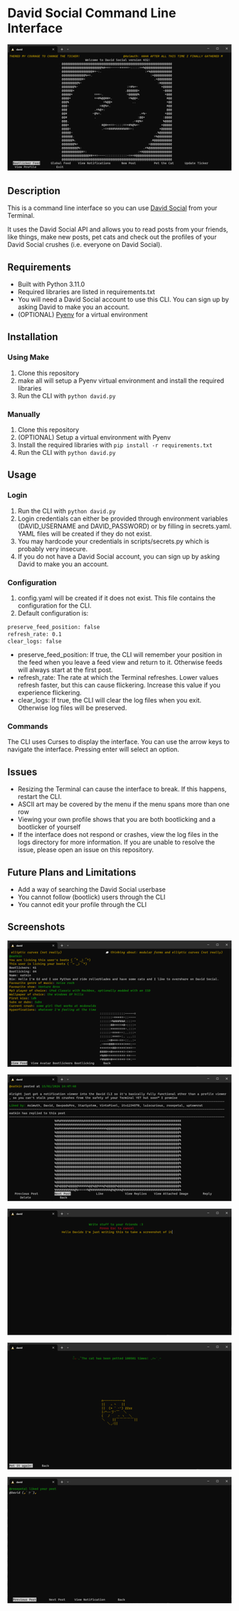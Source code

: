 # David Social Command Line Interface

![David Social CLI homepage](https://github.com/Eatkin/david-social-cli/blob/master/screens/david_home.png?raw=true)

## Description
This is a command line interface so you can use [David Social](https://www.davidsocial.com) from your Terminal.

It uses the David Social API and allows you to read posts from your friends, like things, make new posts, pet cats and check out the profiles of your David Social crushes (i.e. everyone on David Social).

## Requirements
* Built with Python 3.11.0
* Required libraries are listed in requirements.txt
* You will need a David Social account to use this CLI. You can sign up by asking David to make you an account.
* (OPTIONAL) [Pyenv](https://github.com/pyenv/pyenv) for a virtual environment

## Installation
### Using Make
1. Clone this repository
2. make all will setup a Pyenv virtual environment and install the required libraries
3. Run the CLI with `python david.py`

### Manually
1. Clone this repository
2. (OPTIONAL) Setup a virtual environment with Pyenv
3. Install the required libraries with `pip install -r requirements.txt`
4. Run the CLI with `python david.py`

## Usage
### Login
1. Run the CLI with `python david.py`
2. Login credentials can either be provided through environment variables (DAVID_USERNAME and DAVID_PASSWORD) or by filling in secrets.yaml. YAML files will be created if they do not exist.
3. You may hardcode your credentials in scripts/secrets.py which is probably very insecure.
4. If you do not have a David Social account, you can sign up by asking David to make you an account.

### Configuration
1. config.yaml will be created if it does not exist. This file contains the configuration for the CLI.
2. Default configuration is:
```
preserve_feed_position: false
refresh_rate: 0.1
clear_logs: false
```
* preserve_feed_position: If true, the CLI will remember your position in the feed when you leave a feed view and return to it. Otherwise feeds will always start at the first post.
* refresh_rate: The rate at which the Terminal refreshes. Lower values refresh faster, but this can cause flickering. Increase this value if you experience flickering.
* clear_logs: If true, the CLI will clear the log files when you exit. Otherwise log files will be preserved.

### Commands
The CLI uses Curses to display the interface. You can use the arrow keys to navigate the interface. Pressing enter will select an option.

## Issues
* Resizing the Terminal can cause the interface to break. If this happens, restart the CLI.
* ASCII art may be covered by the menu if the menu spans more than one row
* Viewing your own profile shows that you are both bootlicking and a bootlicker of yourself
* If the interface does not respond or crashes, view the log files in the logs directory for more information. If you are unable to resolve the issue, please open an issue on this repository.

## Future Plans and Limitations
* Add a way of searching the David Social userbase
* You cannot follow (bootlick) users through the CLI
* You cannot edit your profile through the CLI

## Screenshots

![View Profile](https://github.com/Eatkin/david-social-cli/blob/master/screens/profile.png?raw=true)

![Feed viewer](https://github.com/Eatkin/david-social-cli/blob/master/screens/feed.png?raw=true)

![Write posts to your friends](https://github.com/Eatkin/david-social-cli/blob/master/screens/newpost.png?raw=true)

![Pet the David Social cat](https://github.com/Eatkin/david-social-cli/blob/master/screens/catpetting.png?raw=true)

![Check your notifications](https://github.com/Eatkin/david-social-cli/blob/master/screens/notifications.png?raw=true)
